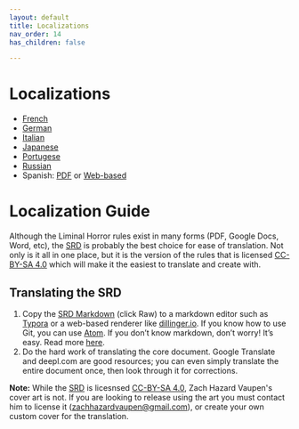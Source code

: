 ```yaml
---
layout: default
title: Localizations
nav_order: 14
has_children: false

---
```


# Localizations

- [French](https://stouttoujours.itch.io/traduction-fr-liminal-horror#new_tab)
- [German](https://hauntedhomes.itch.io/liminaler-horror-liminal-horror-legacy-edition-german-translation)
- [Italian](https://hauntedhomes.itch.io/liminaler-horror-liminal-horror-legacy-edition-german-translation)
- [Japanese](https://goblinarchives.itch.io/japaneseliminalhorror)
- [Portugese](https://www.drivethrurpg.com/en/product/455670/liminar-horror)
- [Russian](https://docs.google.com/document/d/1acZNDBU4plks9nIxJ5suquzV-q1u5xFfAfJOJRrNQug/edit)
- Spanish: [PDF](https://laesquinadelrol.itch.io/liminalhorror) or [Web-based](https://liminalhorror.laesquinadelrol.com/)

# Localization Guide
Although the Liminal Horror rules exist in many forms (PDF, Google Docs, Word, etc), the [SRD](https://liminalhorrorrpg.com/SRD/) is probably the best choice for ease of translation. Not only is it all in one place, but it is the version of the rules that is licensed [CC-BY-SA 4.0](https://creativecommons.org/licenses/by-sa/4.0/) which will make it the easiest to translate and create with.

## Translating the SRD
1. Copy the [SRD Markdown](https://github.com/GoblinArchives/LiminalHorror/blob/gh-pages/SRD.md) (click Raw) to a markdown editor such as [Typora](https://typora.com/) or a web-based renderer like [dillinger.io](https://dillinger.io/). If you know how to use Git, you can use [Atom](https://cairnrpg.com/localizations/localization-guide/atom.io). If you don’t know markdown, don’t worry! It’s easy. Read more [here](https://guides.github.com/features/mastering-markdown/).
2. Do the hard work of translating the core document. Google Translate and deepl.com are good resources; you can even simply translate the entire document once, then look through it for corrections.

**Note:** While the [SRD](https://liminalhorrorrpg.com/SRD/) is licesnsed [CC-BY-SA 4.0](https://creativecommons.org/licenses/by-sa/4.0/), Zach Hazard Vaupen's cover art is not. If you are looking to release using the art you must contact him to license it ([zachhazardvaupen@gmail.com](zachhazardvaupen@gmail.com)), or create your own custom cover for the translation.
